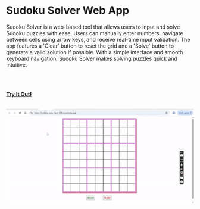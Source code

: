 # Sudoku Solver Web App

<p>Sudoku Solver is a web-based tool that allows users to input and solve Sudoku puzzles with ease. Users can manually enter numbers, navigate between cells using arrow keys, and receive real-time input validation. The app features a 'Clear' button to reset the grid and a 'Solve' button to generate a valid solution if possible. With a simple interface and smooth keyboard navigation, Sudoku Solver makes solving puzzles quick and intuitive.</p><br><br>


<a href="https://barking-ruby-tiger-659.vscodeedu.app/"><b>Try It Out!</b></a><br><br>


![](https://github.com/agrikatheprogrammer/SudokuSolver/blob/main/sudoku.gif?raw=true)
